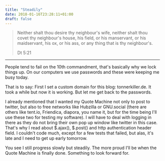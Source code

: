 ```yaml
---
title: "Steadily"
date: 2018-01-16T23:28:11+01:00
draft: false
---
```


>Neither shalt thou desire thy neighbour's wife, neither shalt thou covet thy neighbour's house, his field, or his manservant, or his maidservant, his ox, or his ass, or any thing that is thy neighbour's.
>
>Dt 5:21

---

People tend to fail on the 10th commandment, that's basically why we lock things up. On our computers we use passwords and these were keeping me busy today.

That is to say: First I set a custom domain for this blog: tonnerkiller.de. It took a while but now it is working. But let me get back to the passwords.

I already mentioned that I wanted my Quote Machine not only to post to twitter, but also to free networks like Hubzilla or GNU.social (there are others like tent.io, Friendica, diapora, you name it, but for the time being I'll use these two for testing my software). I will have to deal with logging in there as they do not bring their own pop up window like twitter in this case. That's why I read about $.ajax(), $.post() and http authentication header field. I couldn't code much, except for a few tests that failed, but alas, it's late and I need to get up early tomorrow.

You see I still progress slowly but steadily. The more proud I'll be when the Quote Machine is finally done. Something to look forward for.
